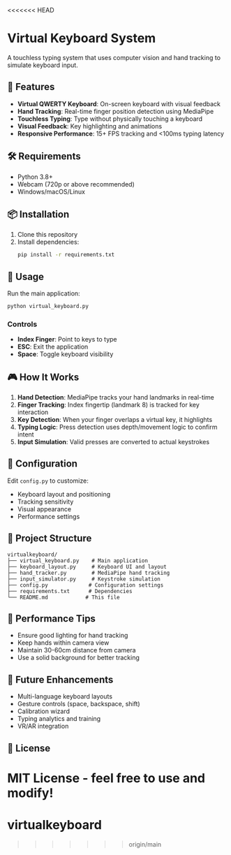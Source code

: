 <<<<<<< HEAD
# Virtual Keyboard System

A touchless typing system that uses computer vision and hand tracking to simulate keyboard input.

## 🎯 Features

- **Virtual QWERTY Keyboard**: On-screen keyboard with visual feedback
- **Hand Tracking**: Real-time finger position detection using MediaPipe
- **Touchless Typing**: Type without physically touching a keyboard
- **Visual Feedback**: Key highlighting and animations
- **Responsive Performance**: 15+ FPS tracking and <100ms typing latency

## 🛠 Requirements

- Python 3.8+
- Webcam (720p or above recommended)
- Windows/macOS/Linux

## 📦 Installation

1. Clone this repository
2. Install dependencies:
   ```bash
   pip install -r requirements.txt
   ```

## 🚀 Usage

Run the main application:
```bash
python virtual_keyboard.py
```

### Controls
- **Index Finger**: Point to keys to type
- **ESC**: Exit the application
- **Space**: Toggle keyboard visibility

## 🎮 How It Works

1. **Hand Detection**: MediaPipe tracks your hand landmarks in real-time
2. **Finger Tracking**: Index fingertip (landmark 8) is tracked for key interaction
3. **Key Detection**: When your finger overlaps a virtual key, it highlights
4. **Typing Logic**: Press detection uses depth/movement logic to confirm intent
5. **Input Simulation**: Valid presses are converted to actual keystrokes

## 🔧 Configuration

Edit `config.py` to customize:
- Keyboard layout and positioning
- Tracking sensitivity
- Visual appearance
- Performance settings

## 📁 Project Structure

```
virtualkeyboard/
├── virtual_keyboard.py    # Main application
├── keyboard_layout.py     # Keyboard UI and layout
├── hand_tracker.py        # MediaPipe hand tracking
├── input_simulator.py     # Keystroke simulation
├── config.py             # Configuration settings
├── requirements.txt      # Dependencies
└── README.md            # This file
```

## 🎯 Performance Tips

- Ensure good lighting for hand tracking
- Keep hands within camera view
- Maintain 30-60cm distance from camera
- Use a solid background for better tracking

## 🔮 Future Enhancements

- Multi-language keyboard layouts
- Gesture controls (space, backspace, shift)
- Calibration wizard
- Typing analytics and training
- VR/AR integration

## 📝 License

MIT License - feel free to use and modify! 
=======
# virtualkeyboard
>>>>>>> origin/main
